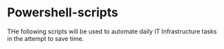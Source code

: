 # Powershell-scripts
THe following scripts will be used to automate daily IT Infrastructure tasks in the attempt to save time.
